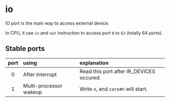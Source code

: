 # io

IO port is the main way to access external device.

In CPU, it use `in` and `out` instruction to access port `0` to `63` (totally 64 ports).

## Stable ports

port|using|explanation
:-:|:-|:-
0   |After interrupt        |Read this port after IR_DEVICES occured.
1   |Multi-processor wakeup |Write `n`, and `core#n` will start.

